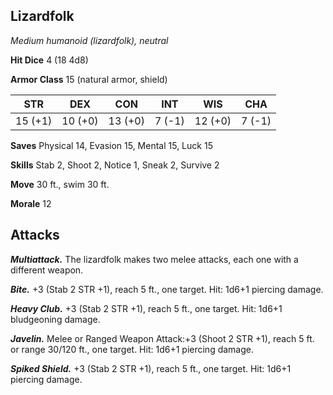 ## Lizardfolk

*Medium humanoid (lizardfolk), neutral*

**Hit Dice** 4 (18 4d8)

**Armor Class** 15 (natural armor, shield)

| STR     | DEX     | CON     | INT     | WIS     | CHA     |
|---------|---------|---------|---------|---------|---------|
| 15 (+1) | 10 (+0) | 13 (+0) |  7 (-1) | 12 (+0) |  7 (-1) |

**Saves** Physical 14, Evasion 15, Mental 15, Luck 15

**Skills** Stab 2, Shoot 2, Notice 1, Sneak 2, Survive 2

**Move** 30 ft., swim 30 ft.

**Morale** 12

## Attacks

***Multiattack.*** The lizardfolk makes two melee attacks, each one with a different weapon.

***Bite.*** +3 (Stab 2 STR +1), reach 5 ft., one target. Hit: 1d6+1 piercing damage.

***Heavy Club.*** +3 (Stab 2 STR +1), reach 5 ft., one target. Hit: 1d6+1 bludgeoning damage.

***Javelin.*** Melee or Ranged Weapon Attack:+3 (Shoot 2 STR +1), reach 5 ft. or range 30/120 ft., one target. Hit: 1d6+1 piercing damage.

***Spiked Shield.*** +3 (Stab 2 STR +1), reach 5 ft., one target. Hit: 1d6+1 piercing damage.

